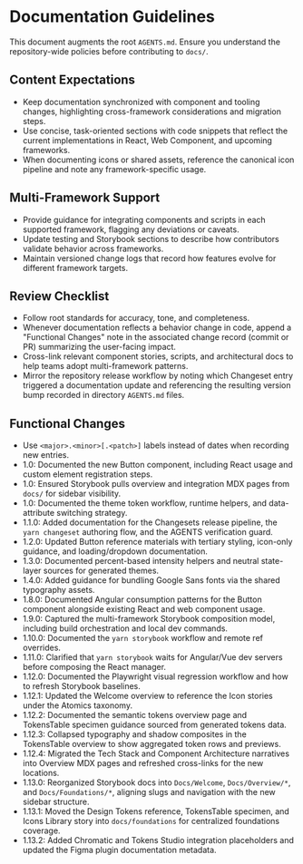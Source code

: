 # Documentation Guidelines

This document augments the root `AGENTS.md`. Ensure you understand the repository-wide policies before contributing to `docs/`.

## Content Expectations
- Keep documentation synchronized with component and tooling changes, highlighting cross-framework considerations and migration steps.
- Use concise, task-oriented sections with code snippets that reflect the current implementations in React, Web Component, and upcoming frameworks.
- When documenting icons or shared assets, reference the canonical icon pipeline and note any framework-specific usage.

## Multi-Framework Support
- Provide guidance for integrating components and scripts in each supported framework, flagging any deviations or caveats.
- Update testing and Storybook sections to describe how contributors validate behavior across frameworks.
- Maintain versioned change logs that record how features evolve for different framework targets.

## Review Checklist
- Follow root standards for accuracy, tone, and completeness.
- Whenever documentation reflects a behavior change in code, append a "Functional Changes" note in the associated change record (commit or PR) summarizing the user-facing impact.
- Cross-link relevant component stories, scripts, and architectural docs to help teams adopt multi-framework patterns.
- Mirror the repository release workflow by noting which Changeset entry triggered a documentation update and referencing the resulting version bump recorded in directory `AGENTS.md` files.

## Functional Changes
- Use `<major>.<minor>[.<patch>]` labels instead of dates when recording new entries.
- 1.0: Documented the new Button component, including React usage and custom element registration steps.
- 1.0: Ensured Storybook pulls overview and integration MDX pages from `docs/` for sidebar visibility.
- 1.0: Documented the theme token workflow, runtime helpers, and data-attribute switching strategy.
- 1.1.0: Added documentation for the Changesets release pipeline, the `yarn changeset` authoring flow, and the AGENTS verification guard.
- 1.2.0: Updated Button reference materials with tertiary styling, icon-only guidance, and loading/dropdown documentation.
- 1.3.0: Documented percent-based intensity helpers and neutral state-layer sources for generated themes.
- 1.4.0: Added guidance for bundling Google Sans fonts via the shared typography assets.
- 1.8.0: Documented Angular consumption patterns for the Button component alongside existing React and web component usage.
- 1.9.0: Captured the multi-framework Storybook composition model, including build orchestration and local dev commands.
- 1.10.0: Documented the `yarn storybook` workflow and remote ref overrides.
- 1.11.0: Clarified that `yarn storybook` waits for Angular/Vue dev servers before composing the React manager.
- 1.12.0: Documented the Playwright visual regression workflow and how to refresh Storybook baselines.
- 1.12.1: Updated the Welcome overview to reference the Icon stories under the Atomics taxonomy.
- 1.12.2: Documented the semantic tokens overview page and TokensTable specimen guidance sourced from generated tokens data.
- 1.12.3: Collapsed typography and shadow composites in the TokensTable overview to show aggregated token rows and previews.
- 1.12.4: Migrated the Tech Stack and Component Architecture narratives into Overview MDX pages and refreshed cross-links for the new locations.
- 1.13.0: Reorganized Storybook docs into `Docs/Welcome`, `Docs/Overview/*`, and `Docs/Foundations/*`, aligning slugs and navigation with the new sidebar structure.
- 1.13.1: Moved the Design Tokens reference, TokensTable specimen, and Icons Library story into `docs/foundations` for centralized foundations coverage.
- 1.13.2: Added Chromatic and Tokens Studio integration placeholders and updated the Figma plugin documentation metadata.
